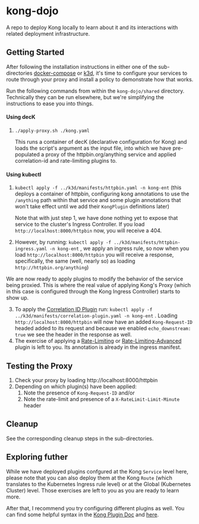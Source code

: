 # kong-dojo

A repo to deploy Kong locally to learn about it and its interactions with related deployment infrastructure.



## Getting Started

After following the installation instructions in either one of the sub-directories [docker-compose](./docker-compose) or [k3d](./k3d), it's time to configure your services to route through your proxy and install a policy to demonstrate how that works.

Run the following commands from within the `kong-dojo/shared` directory. Technically they can be run elsewhere, but we're simplifying the instructions to ease you into things.

#### Using decK

1. `./apply-proxy.sh ./kong.yaml`

   This runs a container of decK (declarative configuration for Kong) and loads the script's argument as the input file, into which we have pre-populated a proxy of the httpbin.org/anything service and applied correlation-id and rate-limiting plugins to.

#### Using kubectl

1. `kubectl apply -f ../k3d/manifests/httpbin.yaml -n kong-ent` (this deploys a container of httpbin, configuring kong annotations to use the `/anything` path within that service and some plugin annotations that won't take effect until we add their `KongPlugin` definitions later)

   Note that with just step 1, we have done nothing yet to expose that service to the cluster's Ingress Controller. If you load `http://localhost:8000/httpbin` now, you will receive a 404.

2. However, by running: `kubectl apply -f ../k3d/manifests/httpbin-ingress.yaml -n kong-ent` , we apply an ingress rule, so now when you load `http://localhost:8000/httpbin` you will receive a response, specifically, the same (well, nearly so) as loading `http://httpbin.org/anything`)

We are now ready to apply plugins to modify the behavior of the service being proxied. This is where the real value of applying Kong's Proxy (which in this case is configured through the Kong Ingress Controller) starts to show up.

3. To apply the [Correlation ID Plugin](https://docs.konghq.com/hub/kong-inc/correlation-id/) run: `kubectl apply -f ../k3d/manifests/correlation-plugin.yaml -n kong-ent` . Loading `http://localhost:8000/httpbin` will now have an added `Kong-Request-ID` headed added to its request and because we enabled `echo_downstream: true` we see the header in the response as well.
4. The exercise of applying a [Rate-Limiting](https://docs.konghq.com/hub/kong-inc/rate-limiting/) or [Rate-Limiting-Advanced](https://docs.konghq.com/hub/kong-inc/rate-limiting-advanced/) plugin is left to you. Its annotation is already in the ingress manifest.

## Testing the Proxy

1. Check your proxy by loading http://localhost:8000/httpbin
2. Depending on which plugin(s) have been applied:
   1. Note the presence of `Kong-Request-ID` and/or
   2. Note the rate-limit and presence of a `X-RateLimit-Limit-Minute` header

## Cleanup

See the corresponding cleanup steps in the sub-directories.

## Exploring futher

While we have deployed plugins confgured at the Kong `Service` level here, please note that you can also deploy them at the Kong `Route` (which translates to the Kubernetes Ingress rule level) or at the Global (Kubernetes Cluster) level. Those exercises are left to you as you are ready to learn more.

After that, I recommend you try configuring different plugins as well. You can find some helpful syntax in the [Kong Plugin Doc](https://docs.konghq.com/hub/) and [here](https://gist.github.com/nedward/dd445bfa2be781fd9ce32f3122b55895).